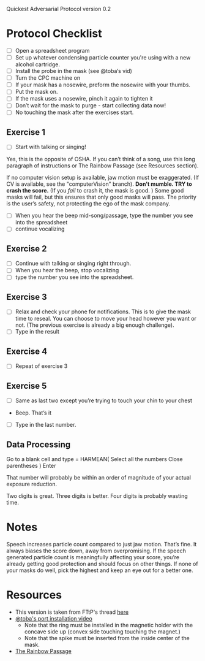 Quickest Adversarial Protocol version 0.2

# Protocol Checklist
- [ ] Open a spreadsheet program
- [ ] Set up whatever condensing particle counter you're using with a new alcohol cartridge.
- [ ] Install the probe in the mask (see @toba‘s vid)
- [ ] Turn the CPC machine on 
- [ ] If your mask has a nosewire, preform the nosewire with your thumbs.
- [ ] Put the mask on. 
- [ ] If the mask uses a nosewire, pinch it again to tighten it
- [ ] Don’t wait for the mask to purge - start collecting data now!
- [ ] No touching the mask after the exercises start.

## Exercise 1
- [ ] Start with talking or singing! 

Yes, this is the opposite of OSHA. 
If you can’t think of a song, use this long paragraph of instructions or The Rainbow Passage (see Resources section). 
<!-- If you use a computer vision setup, the display will let you know if you moved your jaw enough. -->
If no computer vision setup is available, jaw motion must be exaggerated. (If CV is available, see the "computerVision" branch).
**Don’t mumble. TRY to crash the score.** (If you *fail* to crash it, the mask is good. )
Some good masks will fail, but this ensures that only good masks will pass. 
The priority is the user’s safety, not protecting the ego of the mask company.

- [ ] When you hear the beep mid-song/passage, type the number you see into the spreadsheet 
- [ ] continue vocalizing

## Exercise 2
- [ ] Continue with talking or singing right through.
- [ ] When you hear the beep, stop vocalizing
- [ ] type the number you see into the spreadsheet.

## Exercise 3
- [ ] Relax and check your phone for notifications. This is to give the mask time to reseal. 
You can choose to move your head however you want or not. (The previous exercise is already a big enough challenge). 
- [ ] Type in the result

## Exercise 4
- [ ] Repeat of exercise 3

## Exercise 5
- [ ] Same as last two except you’re trying to touch your chin to your chest
* Beep. That’s it
- [ ] Type in the last number. 

## Data Processing
Go to a blank cell and type 
= HARMEAN(
Select all the numbers
Close parentheses )
Enter

That number will probably be within an order of magnitude of your actual exposure reduction.

Two digits is great.
Three digits is better. 
Four digits is probably wasting time.

# Notes
Speech increases particle count compared to just jaw motion. 
That’s fine. It always biases the score down, away from overpromising. 
If the speech generated particle count is meaningfully affecting your score, you’re already getting good protection and should focus on other things.
If none of your masks do well, pick the highest and keep an eye out for a better one.

# Resources
* This version is taken from FTtP's thread [here](https://twitter.com/FitTestMyPlanet/status/1660484149344337920?s=20)
* [@toba's port installation video ](https://twitter.com/toba/status/1656825931971850240?s=20)
  - Note that the ring must be installed in the magnetic holder with the concave side up (convex side touching touching the magnet.)
  - Note that the spike must be inserted from the inside center of the mask. 
* [The Rainbow Passage](https://www.york.ac.uk/media/languageandlinguistics/documents/currentstudents/linguisticsresources/Standardised-reading.pdf)
